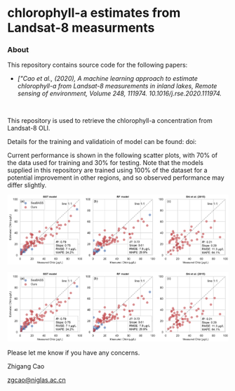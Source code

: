 # chlorophyll-a estimates from Landsat-8 measurments

### About
This repository contains source code for the following papers:

- <i>["Cao et al., (2020), A machine learning approach to estimate chlorophyll-a from Landsat-8 measurements in inland lakes, Remote sensing of environment, Volume 248, 111974. 10.1016/j.rse.2020.111974.</i>
<br>

This repository is used to retrieve the chlorophyll-a concentration from Landsat-8 OLI.

Details for the training and validatioin of model can be found: doi: 

Current performance is shown in the following scatter plots, with 70% of the data used for training and 30% for testing. Note that the models supplied in this repository are trained using 100% of the dataset for a potential improvement in other regions, and so observed performance may differ slightly.

![alt text](https://github.com/zgcao/bst_oli/blob/master/Figure-5.png)
<p align="center">
	<img src="./Figure-5.png?raw=true"></img>
</p>

Please let me know if you have any concerns.

Zhigang Cao

zgcao@niglas.ac.cn
